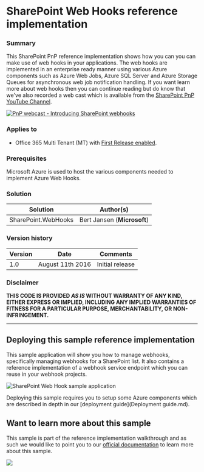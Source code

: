 # SharePoint Web Hooks reference implementation #

### Summary ###
This SharePoint PnP reference implementation shows how you can you can make use of web hooks in your applications. The web hooks are implemented in an enterprise ready manner using various Azure components such as Azure Web Jobs, Azure SQL Server and Azure Storage Queues for asynchronous web job notification handling. If you want learn more about web hooks then you can continue reading but do know that we've also recorded a web cast which is available from the [SharePoint PnP YouTube Channel](https://www.youtube.com/watch?v=j3hWCAI9R20).

<a href="https://www.youtube.com/watch?v=j3hWCAI9R20">
<img src="http://i.imgur.com/0tqP0kO.png" alt="PnP webcast - Introducing SharePoint webhooks" />
</a>

### Applies to ###
- Office 365 Multi Tenant (MT) with [First Release enabled](https://support.office.com/en-us/article/Set-up-the-Standard-or-First-Release-options-in-Office-365-3b3adfa4-1777-4ff0-b606-fb8732101f47).

### Prerequisites ###
Microsoft Azure is used to host the various components needed to implement Azure Web Hooks.

### Solution ###
Solution | Author(s)
---------|----------
SharePoint.WebHooks | Bert Jansen (**Microsoft**)

### Version history ###
Version  | Date | Comments
---------| -----| --------
1.0  | August 11th 2016 | Initial release

### Disclaimer ###
**THIS CODE IS PROVIDED *AS IS* WITHOUT WARRANTY OF ANY KIND, EITHER EXPRESS OR IMPLIED, INCLUDING ANY IMPLIED WARRANTIES OF FITNESS FOR A PARTICULAR PURPOSE, MERCHANTABILITY, OR NON-INFRINGEMENT.**


----------

## Deploying this sample reference implementation #
This sample application will show you how to manage webhooks, specifically managing webhooks for a SharePoint list. It also contains a reference implementation of a webhook service endpoint which you can reuse in your webhook projects.

![SharePoint Web Hook sample application](http://i.imgur.com/iJO6ukm.png)

Deploying this sample requires you to setup some Azure components which are described in depth in our [deployment guide](Deployment guide.md).

## Want to learn more about this sample ##
This sample is part of the reference implementation walkthrough and as such we would like to point you to our [official documentation](https://aka.ms/sp-webhooks-sample-reference) to learn more about this sample.



<img src="https://telemetry.sharepointpnp.com/sp-dev-samples/samples/webhooks" /> 


